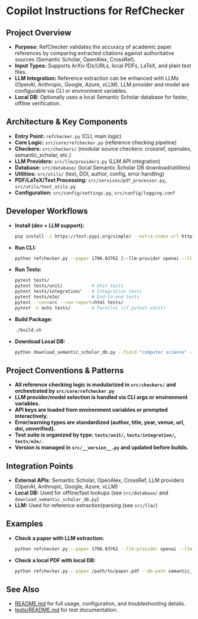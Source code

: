 # Copilot Instructions for RefChecker

## Project Overview
- **Purpose:** RefChecker validates the accuracy of academic paper references by comparing extracted citations against authoritative sources (Semantic Scholar, OpenAlex, CrossRef).
- **Input Types:** Supports ArXiv IDs/URLs, local PDFs, LaTeX, and plain text files.
- **LLM Integration:** Reference extraction can be enhanced with LLMs (OpenAI, Anthropic, Google, Azure, vLLM). LLM provider and model are configurable via CLI or environment variables.
- **Local DB:** Optionally uses a local Semantic Scholar database for faster, offline verification.

## Architecture & Key Components
- **Entry Point:** `refchecker.py` (CLI, main logic)
- **Core Logic:** `src/core/refchecker.py` (reference checking pipeline)
- **Checkers:** `src/checkers/` (modular source checkers: crossref, openalex, semantic_scholar, etc.)
- **LLM Providers:** `src/llm/providers.py` (LLM API integration)
- **Database:** `src/database/` (local Semantic Scholar DB download/utilities)
- **Utilities:** `src/utils/` (text, DOI, author, config, error handling)
- **PDF/LaTeX/Text Processing:** `src/services/pdf_processor.py`, `src/utils/text_utils.py`
- **Configuration:** `src/config/settings.py`, `src/config/logging.conf`

## Developer Workflows
- **Install (dev + LLM support):**
  ```bash
  pip install -i https://test.pypi.org/simple/ --extra-index-url https://pypi.org/simple/ refchecker[llm,dev,optional]
  ```
- **Run CLI:**
  ```bash
  python refchecker.py --paper 1706.03762 [--llm-provider openai --llm-model gpt-4o]
  ```
- **Run Tests:**
  ```bash
  pytest tests/
  pytest tests/unit/           # Unit tests
  pytest tests/integration/    # Integration tests
  pytest tests/e2e/            # End-to-end tests
  pytest --cov=src --cov-report=html tests/
  pytest -n auto tests/        # Parallel (if pytest-xdist)
  ```
- **Build Package:**
  ```bash
  ./build.sh
  ```
- **Download Local DB:**
  ```bash
  python download_semantic_scholar_db.py --field "computer science" --start-year 2020 --end-year 2024
  ```

## Project Conventions & Patterns
- **All reference checking logic is modularized in `src/checkers/` and orchestrated by `src/core/refchecker.py`**
- **LLM provider/model selection is handled via CLI args or environment variables.**
- **API keys are loaded from environment variables or prompted interactively.**
- **Error/warning types are standardized (author, title, year, venue, url, doi, unverified).**
- **Test suite is organized by type: `tests/unit/`, `tests/integration/`, `tests/e2e/`.**
- **Version is managed in `src/__version__.py` and updated before builds.**

## Integration Points
- **External APIs:** Semantic Scholar, OpenAlex, CrossRef, LLM providers (OpenAI, Anthropic, Google, Azure, vLLM)
- **Local DB:** Used for offline/fast lookups (see `src/database/` and `download_semantic_scholar_db.py`)
- **LLM:** Used for reference extraction/parsing (see `src/llm/`)

## Examples
- **Check a paper with LLM extraction:**
  ```bash
  python refchecker.py --paper 1706.03762 --llm-provider openai --llm-model gpt-4o
  ```
- **Check a local PDF with local DB:**
  ```bash
  python refchecker.py --paper /path/to/paper.pdf --db-path semantic_scholar_db/semantic_scholar.db
  ```

## See Also
- [README.md](../README.md) for full usage, configuration, and troubleshooting details.
- [tests/README.md](../tests/README.md) for test documentation.
